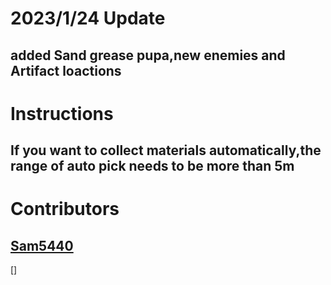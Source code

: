 # 2023/1/24 Update
added Sand grease pupa,new enemies and Artifact loactions
-
# Instructions
If you want to collect materials automatically,the range of auto pick needs to be more than 5m
----------
Contributors
======
[Sam5440](https://github.com/Sam5440/)
--
[]
